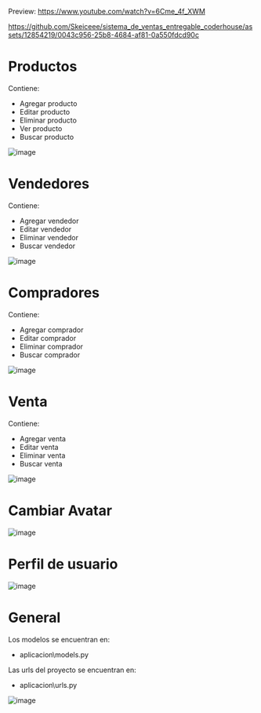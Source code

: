 Preview: https://www.youtube.com/watch?v=6Cme_4f_XWM

https://github.com/Skeiceee/sistema_de_ventas_entregable_coderhouse/assets/12854219/0043c956-25b8-4684-af81-0a550fdcd90c

# Productos

Contiene:
  * Agregar producto
  * Editar producto
  * Eliminar producto
  * Ver producto
  * Buscar producto

![image](https://github.com/Skeiceee/sistema_de_ventas_entregable_coderhouse/assets/12854219/8a489d00-48e6-473c-b035-a2257740a6f5)

# Vendedores

Contiene:
  * Agregar vendedor
  * Editar vendedor
  * Eliminar vendedor
  * Buscar vendedor

![image](https://github.com/Skeiceee/sistema_de_ventas_entregable_coderhouse/assets/12854219/09d58d1e-41a0-4eaf-ac36-735741ebbf4c)

# Compradores 

Contiene:
  * Agregar comprador
  * Editar comprador
  * Eliminar comprador
  * Buscar comprador

![image](https://github.com/Skeiceee/sistema_de_ventas_entregable_coderhouse/assets/12854219/4375bb18-03dc-46a5-a7ba-5c9239986e04)

# Venta

Contiene:
  * Agregar venta
  * Editar venta
  * Eliminar venta
  * Buscar venta

![image](https://github.com/Skeiceee/sistema_de_ventas_entregable_coderhouse/assets/12854219/81cd9745-fee2-4205-b961-368ab6c39d34)

# Cambiar Avatar

![image](https://github.com/Skeiceee/sistema_de_ventas_entregable_coderhouse/assets/12854219/6f285220-3c99-4242-a6f8-83de4f1ad7b6)

# Perfil de usuario

![image](https://github.com/Skeiceee/sistema_de_ventas_entregable_coderhouse/assets/12854219/0f1e0582-8766-49f8-9107-794254aafd86)


# General

Los modelos se encuentran en:
  * aplicacion\models.py

Las urls del proyecto se encuentran en:
  * aplicacion\urls.py

![image](https://github.com/Skeiceee/sistema_de_ventas_entregable_coderhouse/assets/12854219/bb6dc532-000e-4548-a68c-ac7735f86cbe)
